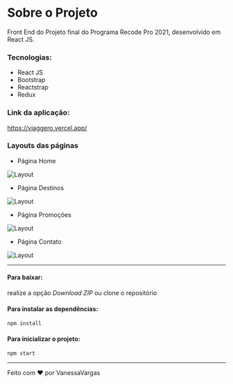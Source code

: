 # Sobre o Projeto

Front End do Projeto final do Programa Recode Pro 2021, desenvolvido em React JS.

### Tecnologias:
- React JS
- Bootstrap
- Reactstrap
- Redux

### Link da aplicação:
  https://viaggero.vercel.app/

### Layouts das páginas

- Página Home

![Layout](https://github.com/VanessaVargas/desafio-mod4/blob/master/src/img/pag-home.png)

- Página Destinos

![Layout](https://github.com/VanessaVargas/desafio-mod4/blob/master/src/img/pag-destinos.png)

- Página Promoções

![Layout](https://github.com/VanessaVargas/desafio-mod4/blob/master/src/img/pag-promocoes.png)

- Página Contato

![Layout](https://github.com/VanessaVargas/desafio-mod4/blob/master/src/img/pag-contato.png)

<!--
### Back End
Durante o curso, foram desenvolvidas três APIS para serem consumidas pelo Front. Podem ser encontradas nos links abaixo, conforme a linguagem:
- Java (com JDBC):
- Spring Boot:https://github.com/VanessaVargas/api-spring-recode2021
- C#:
-->

<hr>

#### Para baixar:
realize a opção *Download ZIP* ou clone o repositório

#### Para instalar as dependências:
`npm install`

#### Para inicializar o projeto:
`npm start`

<hr>
Feito com ❤️ por VanessaVargas